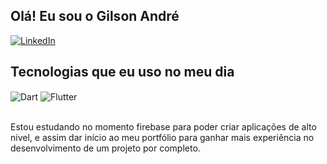 ## Olá! Eu sou o Gilson André

[![LinkedIn](https://img.shields.io/badge/LinkedIn-0077B5?style=for-the-badge&logo=linkedin&logoColor=white)](https://www.linkedin.com/in/gilson-andre/)

## Tecnologias que eu uso no meu dia

<div style="display: inline_block">
  <img align="center" alt="Dart" src="https://img.shields.io/badge/Dart-0175C2?style=for-the-badge&logo=dart&logoColor=white" />
  <img align="center" alt="Flutter" src="https://img.shields.io/badge/Flutter-02569B?style=for-the-badge&logo=flutter&logoColor=white" />
</div><br/>

Estou estudando no momento firebase para poder criar aplicações de alto nivel, e assim dar início ao meu portfólio para ganhar mais experiência no desenvolvimento de um projeto por completo.
